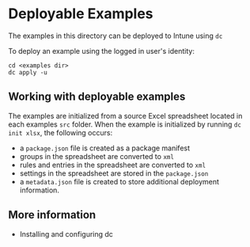 # Deployable Examples

The examples in this directory can be deployed to Intune using `dc`

To deploy an example using the logged in user's identity:

```
cd <examples dir>
dc apply -u
```
## Working with deployable examples

The examples are initialized from a source Excel spreadsheet located in each examples `src` folder.
When the example is initialized by running `dc init xlsx`, the following occurs:

- a `package.json` file is created as a package manifest
- groups in the spreadsheet are converted to `xml`
- rules and entries in the spreadsheet are converted to `xml`
- settings in the spreadsheet are stored in the `package.json`
- a `metadata.json` file is created to store additional deployment information.




## More information
- Installing and configuring dc
